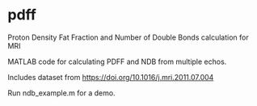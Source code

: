 # pdff
Proton Density Fat Fraction and Number of Double Bonds calculation for MRI

MATLAB code for calculating PDFF and NDB from multiple echos.

Includes dataset from https://doi.org/10.1016/j.mri.2011.07.004

Run ndb_example.m for a demo.

